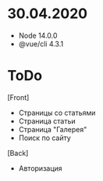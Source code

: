 # 30.04.2020
- Node 14.0.0
- @vue/cli 4.3.1

# ToDo

[Front]
- Страницы со статьями
- Страница статьи
- Страница "Галерея"
- Поиск по сайту

[Back]
- Авторизация